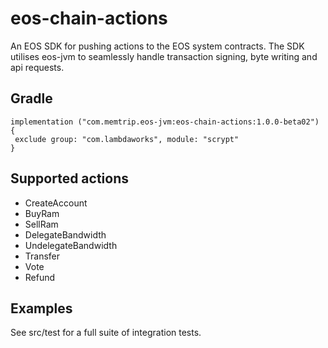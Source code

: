 # eos-chain-actions
An EOS SDK for pushing actions to the EOS system contracts. The SDK utilises eos-jvm
to seamlessly handle transaction signing, byte writing and api requests.

## Gradle
```
implementation ("com.memtrip.eos-jvm:eos-chain-actions:1.0.0-beta02") {
 exclude group: "com.lambdaworks", module: "scrypt"
}
```

## Supported actions
- CreateAccount
- BuyRam
- SellRam
- DelegateBandwidth
- UndelegateBandwidth
- Transfer
- Vote
- Refund

## Examples
See src/test for a full suite of integration tests.

